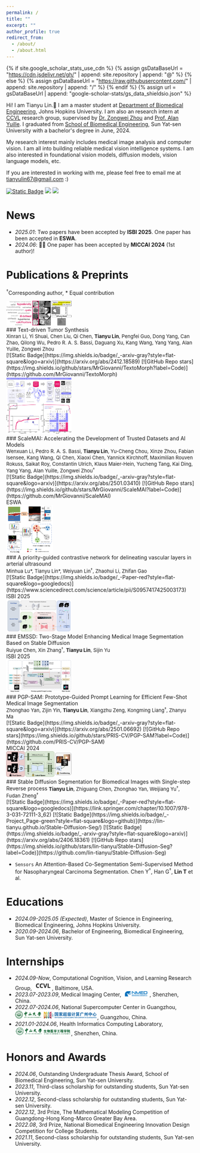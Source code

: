 ```yaml
---
permalink: /
title: ""
excerpt: ""
author_profile: true
redirect_from: 
  - /about/
  - /about.html
---
```


{% if site.google_scholar_stats_use_cdn %}
{% assign gsDataBaseUrl = "https://cdn.jsdelivr.net/gh/" | append: site.repository | append: "@" %}
{% else %}
{% assign gsDataBaseUrl = "https://raw.githubusercontent.com/" | append: site.repository | append: "/" %}
{% endif %}
{% assign url = gsDataBaseUrl | append: "google-scholar-stats/gs_data_shieldsio.json" %}

<span class='anchor' id='about-me'></span>






Hi! I am Tianyu Lin.👋 I am a master student at [Department of Biomedical Engineering](https://www.bme.jhu.edu/), Johns Hopkins University. I am also an research intern at [CCVL](https://ccvl.jhu.edu/) research group, supervised by [Dr. Zongwei Zhou](https://www.zongweiz.com/) and [Prof. Alan Yuille](https://www.cs.jhu.edu/~ayuille/). I graduated from [School of Biomedical Engineering](https://bme.sysu.edu.cn/), Sun Yat-sen University with a bachelor's degree in June, 2024.

My research interest mainly includes medical image analysis and computer vision. I am all into building reliable medical vision intelligence systems. I am also interested in foundational vision models, diffusion models, vision language models, etc.

If you are interested in working with me, please feel free to email me at [tianyulin67@gmail.com](mailto:tianyulin67@gmail.com) :)

<a href='mailto:tianyulin67@gmail.com'><img alt="Static Badge" src="https://img.shields.io/badge/tianyulin67-_?style=for-the-badge&logo=gmail&color=eee"></a>
<a href="https://visitorbadge.io/status?path=https%3A%2F%2Flin-tianyu.github.io%2F"><img src="https://api.visitorbadge.io/api/visitors?path=https%3A%2F%2Flin-tianyu.github.io%2F&label=VISITORS&labelColor=%23d9e3f0&countColor=%23697689&labelStyle=upper" /></a>
<a href='https://scholar.google.com/citations?user=eHJYs-IAAAAJ&hl'><img src="https://img.shields.io/endpoint?url={{ url | url_encode }}&logo=Google%20Scholar&labelColor=f6f6f6&color=9cf&style=for-the-badge&label=citations"></a>



# News
- *2025.01*: Two papers have been accepted by **ISBI 2025**. One paper has been accepted in **ESWA**.
- *2024.06*: 🥳🎉 One paper has been accepted by **MICCAI 2024** (1st author)!

# Publications & Preprints
<sup>&dagger;</sup>Corresponding author, \* Equal contribution

<div class='paper-box'><div class='paper-box-image'><div><div class="badge"></div><img src='images/TextoMorph.png' alt="sym" width="175px"></div></div>
<div class='paper-box-text' markdown="1">
### Text-driven Tumor Synthesis<br>
<!-- [![Static Badge](https://img.shields.io/badge/_-Paper-red?style=flat-square&logo=googledocs)](https://link.springer.com/chapter/10.1007/978-3-031-72111-3_62)  -->
<font size="2">
Xinran Li, Yi Shuai, Chen Liu, Qi Chen, <b>Tianyu Lin</b>, Pengfei Guo, Dong Yang, Can Zhao, Qilong Wu, Pedro R. A. S. Bassi, Daguang Xu, Kang Wang, Yang Yang, Alan Yuille, Zongwei Zhou
</font><br>
[![Static Badge](https://img.shields.io/badge/_-arxiv-gray?style=flat-square&logo=arxiv)](https://arxiv.org/abs/2412.18589)  [![GitHub Repo stars](https://img.shields.io/github/stars/MrGiovanni/TextoMorph?label=Code)](https://github.com/MrGiovanni/TextoMorph) 
</div>
</div>

<div class='paper-box'><div class='paper-box-image'><div><div class="badge"></div><img src='images/ScaleMAI.jpg' alt="sym" width="175px"></div></div>
<div class='paper-box-text' markdown="1">
### ScaleMAI: Accelerating the Development of Trusted Datasets and AI Models<br>
<!-- [![Static Badge](https://img.shields.io/badge/_-Paper-red?style=flat-square&logo=googledocs)](https://link.springer.com/chapter/10.1007/978-3-031-72111-3_62)  -->
<font size="2">
Wenxuan Li, Pedro R. A. S. Bassi, <b>Tianyu Lin</b>, Yu-Cheng Chou, Xinze Zhou, Fabian Isensee, Kang Wang, Qi Chen, Xiaoxi Chen, Yannick Kirchhoff, Maximilian Rouven Rokuss, Saikat Roy, Constantin Ulrich, Klaus Maier-Hein, Yucheng Tang, Kai Ding, Yang Yang, Alan Yuille, Zongwei Zhou<sup>&dagger;</sup>
</font><br>
[![Static Badge](https://img.shields.io/badge/_-arxiv-gray?style=flat-square&logo=arxiv)](https://arxiv.org/abs/2501.03410)  [![GitHub Repo stars](https://img.shields.io/github/stars/MrGiovanni/ScaleMAI?label=Code)](https://github.com/MrGiovanni/ScaleMAI) 
</div>
</div>

<div class='paper-box'><div class='paper-box-image'><div><div class="badge">ESWA</div><img src='images/BCL.png' alt="sym" width="125px"></div></div>
<div class='paper-box-text' markdown="1">
### A priority-guided contrastive network for delineating vascular layers in arterial ultrasound<br>
<font size="2">
Minhua Lu*, Tianyu Lin*, Weiyuan Lin<sup>&dagger;</sup>, Zhaohui Li, Zhifan Gao
</font><br>
[![Static Badge](https://img.shields.io/badge/_-Paper-red?style=flat-square&logo=googledocs)](https://www.sciencedirect.com/science/article/pii/S0957417425003173)
</div>
</div>

<div class='paper-box'><div class='paper-box-image'><div><div class="badge">ISBI 2025</div><img src='images/EMSSD.png' alt="sym" width="175px"></div></div>
<div class='paper-box-text' markdown="1">
### EMSSD: Two-Stage Model Enhancing Medical Image Segmentation Based on Stable Diffusion<br>
<!-- [![Static Badge](https://img.shields.io/badge/_-Paper-red?style=flat-square&logo=googledocs)](https://link.springer.com/chapter/10.1007/978-3-031-72111-3_62)  -->
<!-- [![Static Badge](https://img.shields.io/badge/_-arxiv-gray?style=flat-square&logo=arxiv)](https://arxiv.org/abs/2501.06692)  [![GitHub Repo stars](https://img.shields.io/github/stars/PRIS-CV/PGP-SAM?label=Code)](https://github.com/PRIS-CV/PGP-SAM) <br> -->
<font size="2">
Ruiyue Chen, Xin Zhang<sup>&dagger;</sup>, <b>Tianyu Lin</b>, Sijin Yu
</font><br>
</div>
</div>

<div class='paper-box'><div class='paper-box-image'><div><div class="badge">ISBI 2025</div><img src='images/PSP-SAM.png' alt="sym" width="175px"></div></div>
<div class='paper-box-text' markdown="1">
### PGP-SAM: Prototype-Guided Prompt Learning for Efficient Few-Shot Medical Image Segmentation<br>
<!-- [![Static Badge](https://img.shields.io/badge/_-Paper-red?style=flat-square&logo=googledocs)](https://link.springer.com/chapter/10.1007/978-3-031-72111-3_62)  -->
<font size="2">
Zhonghao Yan, Zijin Yin, <b>Tianyu Lin</b>, Xiangzhu Zeng, Kongming Liang<sup>&dagger;</sup>, Zhanyu Ma
</font><br>
[![Static Badge](https://img.shields.io/badge/_-arxiv-gray?style=flat-square&logo=arxiv)](https://arxiv.org/abs/2501.06692)  [![GitHub Repo stars](https://img.shields.io/github/stars/PRIS-CV/PGP-SAM?label=Code)](https://github.com/PRIS-CV/PGP-SAM) 
</div>
</div>

<div class='paper-box'><div class='paper-box-image'><div><div class="badge">MICCAI 2024</div><img src='images/SDSegFramework-v2.jpg' alt="sym" width="175px"></div></div>
<div class='paper-box-text' markdown="1">
### Stable Diffusion Segmentation for Biomedical Images with Single-step Reverse process
<font size="2">
<b>Tianyu Lin</b>, Zhiguang Chen, Zhonghao Yan, Weijiang Yu<sup>&dagger;</sup>, Fudan Zheng<sup>&dagger;</sup>
</font><br>
[![Static Badge](https://img.shields.io/badge/_-Paper-red?style=flat-square&logo=googledocs)](https://link.springer.com/chapter/10.1007/978-3-031-72111-3_62) [![Static Badge](https://img.shields.io/badge/_-Project_Page-green?style=flat-square&logo=github)](https://lin-tianyu.github.io/Stable-Diffusion-Seg/)  [![Static Badge](https://img.shields.io/badge/_-arxiv-gray?style=flat-square&logo=arxiv)](https://arxiv.org/abs/2406.18361)  [![GitHub Repo stars](https://img.shields.io/github/stars/lin-tianyu/Stable-Diffusion-Seg?label=Code)](https://github.com/lin-tianyu/Stable-Diffusion-Seg) 
</div>
</div>

- `Sensors` An Attention-Based Co-Segmentation Semi-Supervised Method for Nasopharyngeal Carcinoma Segmentation. Chen Y<sup>&dagger;</sup>, Han G<sup>&dagger;</sup>, **Lin T** et al.

# Educations
- *2024.09-2025.05 (Expected)*, Master of Science in Engineering, Biomedical Engineering, Johns Hopkins University.
- *2020.09-2024.06*, Bachelor of Engineering, Biomedical Engineering, Sun Yat-sen University.

# Internships
- *2024.09-Now*, Computational Cognition, Vision, and Learning Research Group, <a href="https://ccvl.jhu.edu/"><img src="../images/ccvl.png" width="50" ></a>, Baltimore, USA.
- *2023.07-2023.09*, Medical Imaging Center, <a href="https://www.nmed.org.cn/"><img src="../images/NMed.png"></a>, Shenzhen, China.
- *2022.07-2024.06*, National Supercomputer Center in Guangzhou, <a href="http://www.nscc-gz.cn/"><img src="../images/SYSU-NSCC.png" width="220" ></a>, Guangzhou, China.
- *2021.01-2024.06*, Health Informatics Computing Laboratory, <a href="https://bme.sysu.edu.cn/"><img src="../images/SYSU-BME.png" width="150" ></a>, Shenzhen, China.

# Honors and Awards
- *2024.06*, Outstanding Undergraduate Thesis Award, School of Biomedical Engineering, Sun Yat-sen University.
- *2023.11*, Third-class scholarship for outstanding students, Sun Yat-sen University.
- *2022.12*, Second-class scholarship for outstanding students, Sun Yat-sen University.
- *2022.12*, 3rd Prize, The Mathematical Modeling Competition of Guangdong-Hong Kong-Marco Greater Bay Area.
- *2022.08*, 3rd Prize, National Biomedical Engineering Innovation Design Competition for College Students.
- *2021.11*, Second-class scholarship for outstanding students, Sun Yat-sen University.
